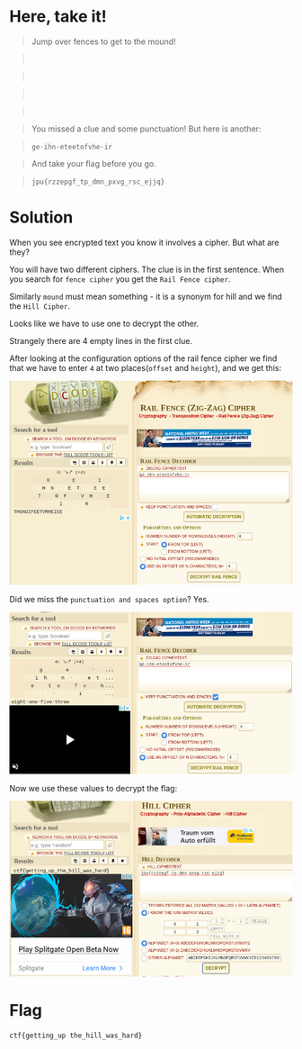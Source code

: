 # Here, take it!

> Jump over fences to get to the mound!

> ` `

> ` `

> ` `

> ` `

> You missed a clue and some punctuation! But here is another:

> `ge·ihn·eteetofvhe·ir`

> And take your flag before you go.

> `jpu{rzzepgf_tp_dmn_pxvg_rsc_ejjq}`


# Solution

When you see encrypted text you know it involves a cipher. But what are they?

You will have two different ciphers. The clue is in the first sentence. When you search for `fence cipher` you get the `Rail Fence cipher`.

Similarly `mound` must mean something - it is a synonym for hill and we find the `Hill Cipher`.

Looks like we have to use one to decrypt the other.

Strangely there are 4 empty lines in the first clue.

After looking at the configuration options of the rail fence cipher we find that we have to enter `4` at two places(`offset` and `height`), and we get this:

![missing punctuation and spaces](here2.png?raw=true "missing punctuatin and spaces")

Did we miss the `punctuation and spaces option`? Yes.

![matrix values](here3.png?raw=true "matrix values")

Now we use these values to decrypt the flag:

![flag](here4.png?raw=true "flag")

# Flag

`ctf{getting_up the_hill_was_hard}`
